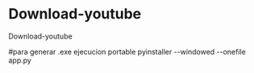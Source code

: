 # Download-youtube
Download-youtube

#para generar .exe ejecucion portable
pyinstaller --windowed --onefile app.py
